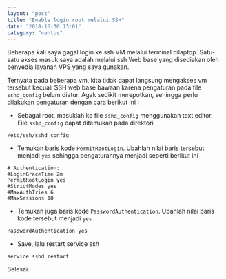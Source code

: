 ```yaml
---
layout: "post"
title: "Enable login root melalui SSH"
date: "2018-10-30 13:01"
category: "centos"
---
```

Beberapa kali saya gagal login ke ssh VM melalui terminal dilaptop. Satu-satu akses masuk saya adalah melalui ssh Web base yang disediakan oleh penyedia layanan VPS yang saya gunakan.

Ternyata pada beberapa vm, kita tidak dapat langsung mengakses vm tersebut kecuali SSH web base bawaan karena pengaturan pada file `sshd_config` belum diatur. Agak sedikit merepotkan, sehingga perlu dilakukan pengaturan dengan cara berikut ini :

- Sebagai root, masuklah ke file `sshd_config` menggunakan text editor. File `sshd_config` dapat ditemukan pada direktori

```
/etc/ssh/sshd_config
```
- Temukan baris kode `PermitRootLogin`. Ubahlah nilai baris tersebut menjadi `yes` sehingga pengaturannya menjadi seperti berikut ini

```
# Authentication:
#LoginGraceTime 2m
PermitRootLogin yes
#StrictModes yes
#MaxAuthTries 6
#MaxSessions 10
```
- Temukan juga baris kode `PasswordAuthentication`. Ubahlah nilai baris kode tersebut menjadi `yes`

```
PasswordAuthentication yes
```

- Save, lalu restart service ssh

```
service sshd restart
```

Selesai.
